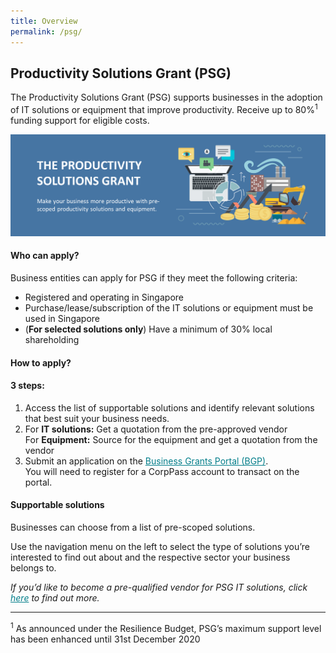 ```yaml
---
title: Overview
permalink: /psg/
---
```


## Productivity Solutions Grant (PSG)

The Productivity Solutions Grant (PSG) supports businesses in the adoption of IT solutions or equipment that improve productivity. Receive up to 80%<sup>1</sup> funding support for eligible costs.

![PSG](/images/gov-assist/psgbanners.png)

#### Who can apply?

Business entities can apply for PSG if they meet the following criteria:

* Registered and operating in Singapore
* Purchase/lease/subscription of the IT solutions or equipment must be used in Singapore
* (**For selected solutions only**) Have a minimum of 30% local shareholding 

#### How to apply?

#### 3 steps:
1.	Access the list of supportable solutions and identify relevant solutions that best suit your business needs. 
2.	For **IT solutions:** Get a quotation from the pre-approved vendor
<br>For **Equipment:** Source for the equipment and get a quotation from the vendor
3.	Submit an application on the <a target="_blank" style="color:#037e8a" href="https://www.businessgrants.gov.sg/" >Business Grants Portal (BGP)</a>.
<br>You will need to register for a CorpPass account to transact on the portal.

#### Supportable solutions

Businesses can choose from a list of pre-scoped solutions. 

Use the navigation menu on the left to select the type of solutions you’re interested to find out about and the respective sector your business belongs to.

*If you’d like to become a pre-qualified vendor for PSG IT solutions, click <a target="_blank" style="color:#037e8a" href="https://www.imda.gov.sg/icmvendors" >here</a> to find out more.*

***

<sup>1</sup> As announced under the Resilience Budget, PSG’s maximum support level has been enhanced until 31st December 2020